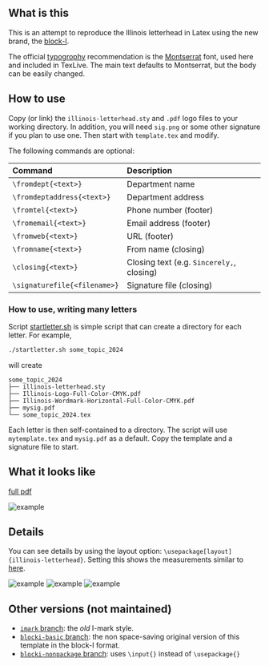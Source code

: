 ## What is this

This is an attempt to reproduce the Illinois letterhead in Latex using the new brand, the [block-I](https://marketing.illinois.edu/design/logo).

The official [typogrophy](https://brand.illinois.edu/visual-identity/typography) recommendation is the
[Montserrat](https://ctan.org/tex-archive/fonts/montserrat?lang=en) font,  used
here and included in TexLive.  The main text defaults to Montserrat,
but the body can be easily changed.

## How to use

Copy (or link) the `illinois-letterhead.sty` and `.pdf` logo files to your working directory.  In addition, you will need `sig.png` or some other signature if you plan to use one.  Then start with `template.tex` and modify.

The following commands are optional:

| Command                      | Description                               |
| :------                      | :------                                   |
| `\fromdept{<text>}`          | Department name                           |
| `\fromdeptaddress{<text>}`   | Department address                        |
| `\fromtel{<text>}`           | Phone number (footer)                     |
| `\fromemail{<text>}`         | Email address (footer)                    |
| `\fromweb{<text>}`           | URL (footer)                              |
| `\fromname{<text>}`          | From name (closing)                       |
| `\closing{<text>}`           | Closing text (e.g. `Sincerely,`, closing) |
| `\signaturefile{<filename>}` | Signature file (closing)                  |

### How to use, writing many letters

Script [startletter.sh](./startletter.sh) is simple script that can create a directory
for each letter. For example,
```bash
./startletter.sh some_topic_2024
```
will create
```
some_topic_2024
├── illinois-letterhead.sty
├── Illinois-Logo-Full-Color-CMYK.pdf
├── Illinois-Wordmark-Horizontal-Full-Color-CMYK.pdf
├── mysig.pdf
└── some_topic_2024.tex
```

Each letter is then self-contained to a directory.
The script will use `mytemplate.tex` and `mysig.pdf` as a default.  Copy the template and a signature file to start.

## What it looks like

[full pdf](./example/example.pdf)

![example](./example/example.png "example")

## Details

You can see details by using the layout option: `\usepackage[layout]{illinois-letterhead}`.  Setting this shows the measurements similar to [here](https://creativeservices.illinois.edu/brand/pdf/stationery/letterhead.pdf).

![example](./example/example-layout-0.png "example")
![example](./example/example-layout-1.png "example")
![example](./example/example-layout-2.png "example")

## Other versions (not maintained)

- [`imark` branch](https://github.com/lukeolson/illinois-letterhead/tree/imark): the *old* I-mark style.
- [`blocki-basic` branch](https://github.com/lukeolson/illinois-letterhead/tree/blocki-basic): the non space-saving original version of this template in the block-I format.
- [`blocki-nonpackage` branch](https://github.com/lukeolson/illinois-letterhead/tree/blocki-nonpackage): uses `\input{}` instead of `\usepackage{}`
